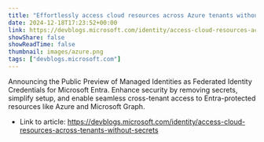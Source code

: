 ```yaml
---
title: "Effortlessly access cloud resources across Azure tenants without using secrets"
date: 2024-12-18T17:23:52+00:00
link: https://devblogs.microsoft.com/identity/access-cloud-resources-across-tenants-without-secrets
showShare: false
showReadTime: false
thumbnail: images/azure.png
tags: ["devblogs.microsoft.com"]
---
```

Announcing the Public Preview of Managed Identities as Federated Identity Credentials for Microsoft Entra. Enhance security by removing secrets, simplify setup, and enable seamless cross-tenant access to Entra-protected resources like Azure and Microsoft Graph.

- Link to article: https://devblogs.microsoft.com/identity/access-cloud-resources-across-tenants-without-secrets